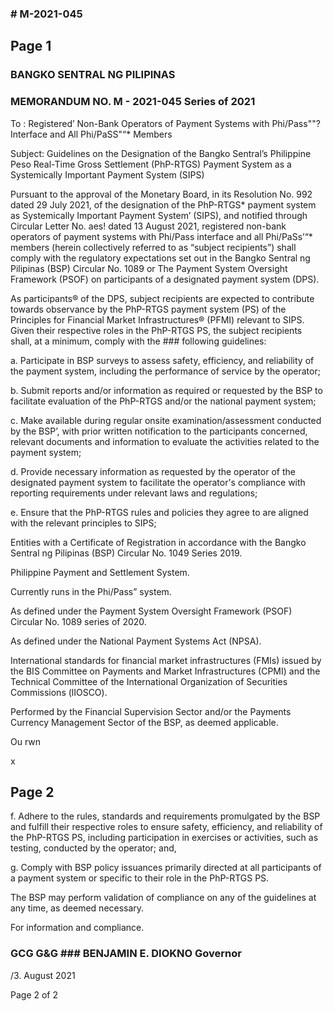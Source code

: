 ### # M-2021-045

## Page 1

### BANGKO SENTRAL NG PILIPINAS

### MEMORANDUM NO. M - 2021-045 Series of 2021

To : Registered’ Non-Bank Operators of Payment Systems with Phi/Pass""? Interface and All Phi/PaSS"“* Members

Subject: Guidelines on the Designation of the Bangko Sentral’s Philippine Peso Real-Time Gross Settlement (PhP-RTGS) Payment System as a Systemically Important Payment System (SIPS)

Pursuant to the approval of the Monetary Board, in its Resolution No. 992 dated 29 July 2021, of the designation of the PhP-RTGS* payment system as Systemically Important Payment System’ (SIPS), and notified through Circular Letter No. aes! dated 13 August 2021, registered non-bank operators of payment systems with Phi/Pass interface and all Phi/PaSs’“* members (herein collectively referred to as “subject recipients”) shall comply with the regulatory expectations set out in the Bangko Sentral ng Pilipinas (BSP) Circular No. 1089 or The Payment System Oversight Framework (PSOF) on participants of a designated payment system (DPS).

As participants® of the DPS, subject recipients are expected to contribute towards observance by the PhP-RTGS payment system (PS) of the Principles for Financial Market Infrastructures® (PFMI) relevant to SIPS. Given their respective roles in the PhP-RTGS PS, the subject recipients shall, at a minimum, comply with the ### following guidelines:

a. Participate in BSP surveys to assess safety, efficiency, and reliability of the payment system, including the performance of service by the operator;

b. Submit reports and/or information as required or requested by the BSP to facilitate evaluation of the PhP-RTGS and/or the national payment system;

c. Make available during regular onsite examination/assessment conducted by the BSP’, with prior written notification to the participants concerned, relevant documents and information to evaluate the activities related to the payment system;

d. Provide necessary information as requested by the operator of the designated payment system to facilitate the operator's compliance with reporting requirements under relevant laws and regulations;

e. Ensure that the PhP-RTGS rules and policies they agree to are aligned with the relevant principles to SIPS;

Entities with a Certificate of Registration in accordance with the Bangko Sentral ng Pilipinas (BSP) Circular No. 1049 Series 2019.

Philippine Payment and Settlement System.

Currently runs in the Phi/Pass” system.

As defined under the Payment System Oversight Framework (PSOF) Circular No. 1089 series of 2020.

As defined under the National Payment Systems Act (NPSA).

International standards for financial market infrastructures (FMIs) issued by the BIS Committee on Payments and Market Infrastructures (CPMI) and the Technical Committee of the International Organization of Securities Commissions (lIOSCO).

Performed by the Financial Supervision Sector and/or the Payments Currency Management Sector of the BSP, as deemed applicable.

Ou rwn

x

## Page 2

f. Adhere to the rules, standards and requirements promulgated by the BSP and fulfill their respective roles to ensure safety, efficiency, and reliability of the PhP-RTGS PS, including participation in exercises or activities, such as testing, conducted by the operator; and,

g. Comply with BSP policy issuances primarily directed at all participants of a payment system or specific to their role in the PhP-RTGS PS.

The BSP may perform validation of compliance on any of the guidelines at any time, as deemed necessary.

For information and compliance.

### GCG G&G ### BENJAMIN E. DIOKNO Governor

/3. August 2021

Page 2 of 2 